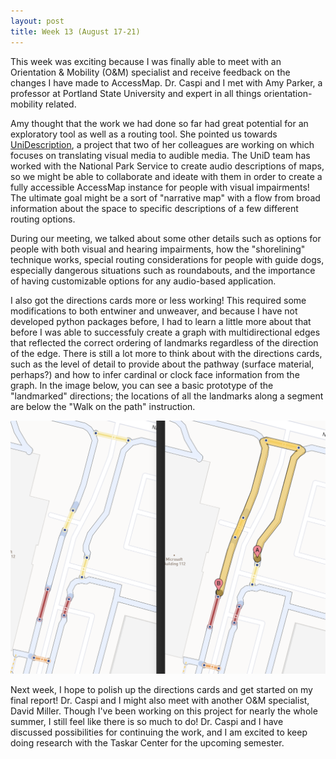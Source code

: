 ```yaml
---
layout: post
title: Week 13 (August 17-21)
---
```


This week was exciting because I was finally able to meet with an Orientation & Mobility (O&M) specialist and receive feedback on the changes I have made to AccessMap. Dr. Caspi and I met with Amy Parker, a professor at Portland State University and expert in all things orientation-mobility related. 

Amy thought that the work we had done so far had great potential for an exploratory tool as well as a routing tool. She pointed us towards [UniDescription](https://unidescription.org/), a project that two of her colleagues are working on which focuses on translating visual media to audible media. The UniD team has worked with the National Park Service to create audio descriptions of maps, so we might be able to collaborate and ideate with them in order to create a fully accessible AccessMap instance for people with visual impairments! The ultimate goal might be a sort of "narrative map" with a flow from broad information about the space to specific descriptions of a few different routing options.

During our meeting, we talked about some other details such as options for people with both visual and hearing impairments, how the "shorelining" technique works, special routing considerations for people with guide dogs, especially dangerous situations such as roundabouts, and the importance of having customizable options for any audio-based application. 

I also got the directions cards more or less working! This required some modifications to both entwiner and unweaver, and because I have not developed python packages before, I had to learn a little more about that before I was able to successfuly create a graph with multidirectional edges that reflected the correct ordering of landmarks regardless of the direction of the edge. There is still a lot more to think about with the directions cards, such as the level of detail to provide about the pathway (surface material, perhaps?) and how to infer cardinal or clock face information from the graph. In the image below, you can see a basic prototype of the "landmarked" directions; the locations of all the landmarks along a segment are below the "Walk on the path" instruction.

![A screenshot of directions for a route in AccessMap; the locations of all the landmarks along a segment are below the walking directions.](../images/crossing_routing.png)

Next week, I hope to polish up the directions cards and get started on my final report! Dr. Caspi and I might also meet with another O&M specialist, David Miller. Though I've been working on this project for nearly the whole summer, I still feel like there is so much to do! Dr. Caspi and I have discussed possibilities for continuing the work, and I am excited to keep doing research with the Taskar Center for the upcoming semester.